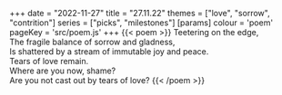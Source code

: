 +++
date = "2022-11-27"
title = "27.11.22"
themes = ["love", "sorrow", "contrition"]
series = ["picks", "milestones"]
[params]
  colour = 'poem'
  pageKey = 'src/poem.js'
+++
{{< poem >}}
Teetering on the edge,  
The fragile balance of sorrow and gladness,  
Is shattered by a stream of immutable joy and peace.  
Tears of love remain.  
Where are you now, shame?  
Are you not cast out by tears of love?
{{< /poem >}}